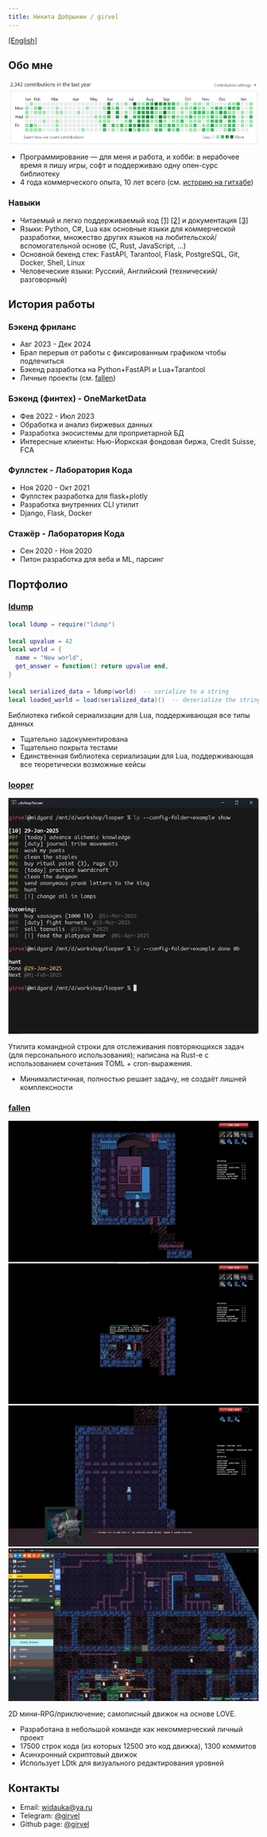 ```yaml
---
title: Никита Добрынин / girvel
---
```


[\[English\]](/index_en.html)

## Обо мне

![](./assets/github_activity.png)

- Программирование — для меня и работа, и хобби: в нерабочее время я пишу игры, софт и поддерживаю одну опен-сурс библиотеку
- 4 года коммерческого опыта, 10 лет всего (см. [историю на гитхабе](https://github.com/girvel))

### Навыки

- Читаемый и легко поддерживаемый код [\[1\]](https://github.com/girvel/fallen/blob/6403fa1b2e065861b3e76af4e1edf1e8ad09c3f0/tech/sound.lua) [\[2\]](https://github.com/girvel/ldump/blob/f644aafafadd49ca258d605bfaa1c05379577d30/init.lua) и документация [\[3\]](https://github.com/girvel/ldump/blob/f644aafafadd49ca258d605bfaa1c05379577d30/README.md)
- Языки: Python, C#, Lua как основные языки для коммерческой разработки, множество других языков на любительской/вспомогательной основе (C, Rust, JavaScript, ...)
- Основной бекенд стек: FastAPI, Tarantool, Flask, PostgreSQL, Git, Docker, Shell, Linux
- Человеческие языки: Русский, Английский (технический/разговорный)


## История работы

### Бэкенд фриланс

- Авг 2023 - Дек 2024
- Брал перерыв от работы с фиксированным графиком чтобы подлечиться
- Бэкенд разработка на Python+FastAPI и Lua+Tarantool
- Личные проекты (см. [fallen](#fallen))

### Бэкенд (финтех) - OneMarketData

- Фев 2022 - Июл 2023
- Обработка и анализ биржевых данных
- Разработка экосистемы для проприетарной БД
- Интересные клиенты: Нью-Йоркская фондовая биржа, Credit Suisse, FCA

### Фуллстек - Лаборатория Кода

- Ноя 2020 - Окт 2021
- Фуллстек разработка для flask+plotly
- Разработка внутренних CLI утилит
- Django, Flask, Docker

### Стажёр - Лаборатория Кода

- Сен 2020 - Ноя 2020
- Питон разработка для веба и ML, парсинг


## Портфолио

### [ldump](https://github.com/girvel/ldump)

```lua
local ldump = require("ldump")

local upvalue = 42
local world = {
  name = "New world",
  get_answer = function() return upvalue end,
}

local serialized_data = ldump(world)  -- serialize to a string
local loaded_world = load(serialized_data)()  -- deserialize the string
```

Библиотека гибкой сериализации для Lua, поддерживающая все типы данных

- Тщательно задокументирована
- Тщательно покрыта тестами
- Единственная библиотека сериализации для Lua, поддерживающая все теоретически возможные кейсы

### [looper](https://github.com/girvel/looper)

![](./assets/looper.png)

Утилита командной строки для отслеживания повторяющихся задач (для персонального использования); написана на Rust-е с использованием сочетания TOML + cron-выражения.

- Минималистичная, полностью решает задачу, не создаёт лишней комплексности

### [fallen](https://github.com/girvel/fallen)

![](./assets/fallen_01.png)
![](./assets/fallen_02.png)
![](./assets/fallen_03.png)
![](./assets/fallen_ldtk.png)

2D мини-RPG/приключение; самописный движок на основе LOVE.

- Разработана в небольшой команде как некоммерческий личный проект
- 17500 строк кода (из которых 12500 это код движка), 1300 коммитов
- Асинхронный скриптовый движок
- Использует LDtk для визуального редактирования уровней


## Контакты

- Email: [widauka@ya.ru](mailto://widauka@ya.ru)
- Telegram: [@girvel](https://t.me/girvel)
- Github page: [@girvel](https://github.com/girvel)
